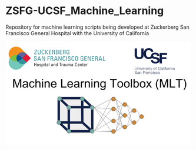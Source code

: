 # ZSFG-UCSF_Machine_Learning
Repository for machine learning scripts being developed at Zuckerberg San Francisco General Hospital with the University of California

![alt text](https://github.com/DavidBMcCoy/ZSFG-UCSF_Machine_Learning/blob/master/Logo.png)
